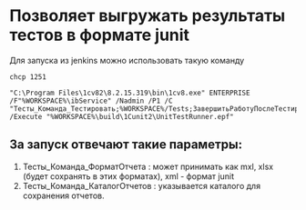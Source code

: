 # Позволяет выгружать результаты тестов в формате junit 

Для запуска из jenkins можно использовать такую команду 
```
chcp 1251

"C:\Program Files\1cv82\8.2.15.319\bin\1cv8.exe" ENTERPRISE /F"%WORKSPACE%\ibService" /Nadmin /P1 /C "Тесты_Команда_Тестировать;%WORKSPACE%/Tests;ЗавершитьРаботуПослеТестирования;Тесты_Команда_ФорматОтчета;xml;Тесты_Команда_КаталогОтчетов;%WORKSPACE%/testReport;" /Execute "%WORKSPACE%\build\1Cunit2\UnitTestRunner.epf"
```

## За запуск отвечают такие параметры: 
1. Тесты_Команда_ФорматОтчета : может принимать как mxl, xlsx (будет сохранять в этих форматах), xml - формат junit
2. Тесты_Команда_КаталогОтчетов : указывается каталого для сохранения отчетов. 
